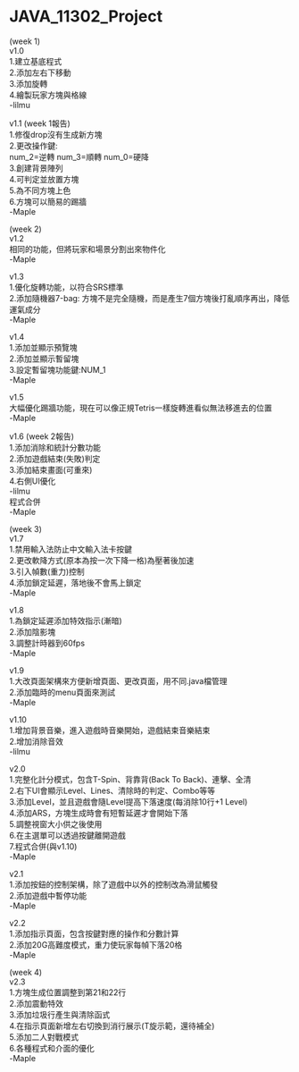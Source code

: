 # JAVA_11302_Project  
(week 1)  
v1.0  
        1.建立基底程式  
        2.添加左右下移動  
        3.添加旋轉  
        4.繪製玩家方塊與格線  
    -lilmu  
  
v1.1 (week 1報告)  
        1.修復drop沒有生成新方塊  
        2.更改操作鍵:  
        num_2=逆轉 num_3=順轉 num_0=硬降  
        3.創建背景陣列  
        4.可判定並放置方塊  
        5.為不同方塊上色  
        6.方塊可以簡易的踢牆  
    -Maple  
  
(week 2)  
v1.2  
        相同的功能，但將玩家和場景分割出來物件化  
    -Maple  
  
v1.3  
        1.優化旋轉功能，以符合SRS標準  
        2.添加隨機器7-bag: 方塊不是完全隨機，而是產生7個方塊後打亂順序再出，降低運氣成分  
    -Maple  
  
v1.4  
        1.添加並顯示預覽塊  
        2.添加並顯示暫留塊  
        3.設定暫留塊功能鍵:NUM_1   
    -Maple  
  
v1.5  
        大幅優化踢牆功能，現在可以像正規Tetris一樣旋轉進看似無法移進去的位置  
    -Maple  
  
v1.6 (week 2報告)  
        1.添加消除和統計分數功能  
        2.添加遊戲結束(失敗)判定  
        3.添加結束畫面(可重來)  
        4.右側UI優化  
    -lilmu  
        程式合併  
    -Maple    
  
(week 3)  
v1.7  
        1.禁用輸入法防止中文輸入法卡按鍵  
        2.更改軟降方式(原本為按一次下降一格)為壓著後加速  
        3.引入幀數(重力)控制  
        4.添加鎖定延遲，落地後不會馬上鎖定  
    -Maple  
  
v1.8  
        1.為鎖定延遲添加特效指示(漸暗)  
        2.添加陰影塊  
        3.調整計時器到60fps  
    -Maple  
  
v1.9  
        1.大改頁面架構來方便新增頁面、更改頁面，用不同.java檔管理  
        2.添加臨時的menu頁面來測試  
    -Maple

v1.10  
        1.增加背景音樂，進入遊戲時音樂開始，遊戲結束音樂結束  
        2.增加消除音效  
    -lilmu  
  
v2.0  
        1.完整化計分模式，包含T-Spin、背靠背(Back To Back)、連擊、全清  
        2.右下UI會顯示Level、Lines、清除時的判定、Combo等等  
        3.添加Level，並且遊戲會隨Level提高下落速度(每消除10行+1 Level)  
        4.添加ARS，方塊生成時會有短暫延遲才會開始下落  
        5.調整視窗大小供之後使用  
        6.在主選單可以透過按鍵離開遊戲  
        7.程式合併(與v1.10)  
    -Maple  
  
v2.1  
        1.添加按鈕的控制架構，除了遊戲中以外的控制改為滑鼠觸發  
        2.添加遊戲中暫停功能  
    -Maple  
  
v2.2  
        1.添加指示頁面，包含按鍵對應的操作和分數計算  
        2.添加20G高難度模式，重力使玩家每幀下落20格  
    -Maple  
  
(week 4)  
v2.3  
        1.方塊生成位置調整到第21和22行  
        2.添加震動特效  
        3.添加垃圾行產生與清除函式  
        4.在指示頁面新增左右切換到消行展示(T旋示範，還待補全)  
        5.添加二人對戰模式  
        6.各種程式和介面的優化  
    -Maple